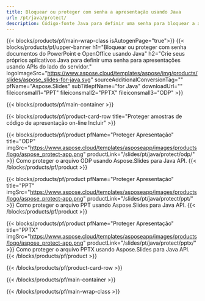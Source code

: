 ```yaml
---
title: Bloquear ou proteger com senha a apresentação usando Java
url: /pt/java/protect/
description: Código-fonte Java para definir uma senha para bloquear a apresentação
---
```


{{< blocks/products/pf/main-wrap-class isAutogenPage="true">}}
{{< blocks/products/pf/upper-banner h1="Bloquear ou proteger com senha documentos do PowerPoint e OpenOffice usando Java" h2="Crie seus próprios aplicativos Java para definir uma senha para apresentações usando APIs do lado do servidor." logoImageSrc="https://www.aspose.cloud/templates/aspose/img/products/slides/aspose_slides-for-java.svg" sourceAdditionalConversionTag="" pfName="Aspose.Slides" subTitlepfName="for Java" downloadUrl="" fileiconsmall1="PPT" fileiconsmall2="PPTX" fileiconsmall3="ODP" >}}

{{< blocks/products/pf/main-container >}}

{{< blocks/products/pf/product-card-row title="Proteger amostras de código de apresentação on-line Incluir" >}}

{{< blocks/products/pf/product pfName="Proteger Apresentação" title="ODP" imgSrc="https://www.aspose.cloud/templates/asposeapp/images/products/logo/aspose_protect-app.png" productLink="/slides/pt/java/protect/odp/" >}}
Como proteger o arquivo ODP usando Aspose.Slides para Java API.
{{< /blocks/products/pf/product >}}

{{< blocks/products/pf/product pfName="Proteger Apresentação" title="PPT" imgSrc="https://www.aspose.cloud/templates/asposeapp/images/products/logo/aspose_protect-app.png" productLink="/slides/pt/java/protect/ppt/" >}}
Como proteger o arquivo PPT usando Aspose.Slides para Java API.
{{< /blocks/products/pf/product >}}

{{< blocks/products/pf/product pfName="Proteger Apresentação" title="PPTX" imgSrc="https://www.aspose.cloud/templates/asposeapp/images/products/logo/aspose_protect-app.png" productLink="/slides/pt/java/protect/pptx/" >}}
Como proteger o arquivo PPTX usando Aspose.Slides para Java API.
{{< /blocks/products/pf/product >}}



{{< /blocks/products/pf/product-card-row >}}

{{< /blocks/products/pf/main-container >}}
    
{{< /blocks/products/pf/main-wrap-class >}}